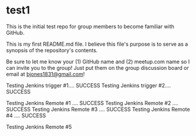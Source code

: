 # test1
This is the initial test repo for group members to become familiar with GitHub.

This is my first README.md file. I believe this file's purpose is to serve as a synopsis of the repository's contents.

Be sure to let me know your (1) GitHub name and (2) meetup.com name so I can invite you to the group!
Just put them on the group discussion board or email at bjones1831@gmail.com!

Testing Jenkins trigger #1.... SUCCESS
Testing Jenkins trigger #2.... SUCCESS

Testing Jenkins Remote #1 .... SUCCESS
Testing Jenkins Remote #2 .... SUCCESS
Testing Jenkins Remote #3 .... SUCCESS
Testing Jenkins Remote #4 .... SUCCESS

Testing Jenkins Remote #5
